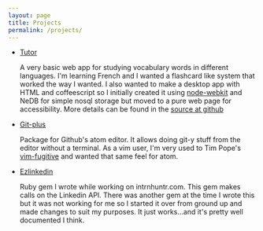 ```yaml
---
layout: page
title: Projects
permalink: /projects/
---
```


- [Tutor](http://akonwi.github.io/tutor)

  A very basic web app for studying vocabulary words in different languages. I'm learning French and I wanted a flashcard like system that worked the way I wanted. I also wanted to make a desktop app with HTML and coffeescript so I initially created it using [node-webkit](http://github.com/rogerwang/node-webkit) and NeDB for simple nosql storage but moved to a pure web page for accessibility. More details can be found in the [source at github](http://github.com/akonwi/tutor)

- [Git-plus](http://atom.io/packages/git-plus)

  Package for Github's atom editor. It allows doing git-y stuff from the editor without a terminal. As a vim user, I'm very used to Tim Pope's [vim-fugitive](http://github.com/tpope/vim-fugitive) and wanted that same feel for atom.

- [Ezlinkedin](http://github.com/akonwi/ezlinkedin)

  Ruby gem I wrote while working on intrnhuntr.com. This gem makes calls on the Linkedin API. There was another gem at the time I wrote this but it was not working for me so I started it over from ground up and made changes to suit my purposes. It just works...and it's pretty well documented I think.
